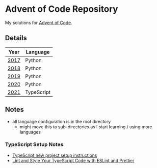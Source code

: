# Advent of Code Repository

My solutions for [Advent of Code](https://adventofcode.com/).

## Details

Year | Language
-----|---------
[2017](2017/) | Python
[2018](2018/) | Python
[2019](2019/) | Python
[2020](2020/) | Python
[2021](2021/) | TypeScript

## Notes

- all language configuration is in the root directory
  - might move this to sub-directories as I start learning / using more languages

### TypeScript Setup Notes

- [TypeScript new project setup instructions](https://www.digitalocean.com/community/tutorials/typescript-new-project)
- [Lint and Style Your TypeScript Code with ESLint and Prettier](https://moduscreate.com/blog/lint-style-typescript/)
